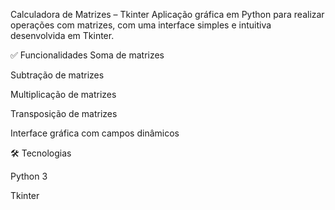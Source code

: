Calculadora de Matrizes – Tkinter
Aplicação gráfica em Python para realizar operações com matrizes, com uma interface simples e intuitiva desenvolvida em Tkinter.

✅ Funcionalidades
Soma de matrizes

Subtração de matrizes

Multiplicação de matrizes

Transposição de matrizes

Interface gráfica com campos dinâmicos

🛠 Tecnologias

Python 3

Tkinter
